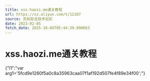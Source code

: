 ```yaml
---
title: xss.haozi.me通关教程
url: https://xz.aliyun.com/t/12107
source: 先知安全技术社区
date: 2023-02-05
fetch_date: 2025-10-04T05:44:39.990663
---
```


# xss.haozi.me通关教程

{"l1":"var arg1='5fcd9e1260f5a0c8a35963caa07f1af192d507fe4f89e34f00';"}